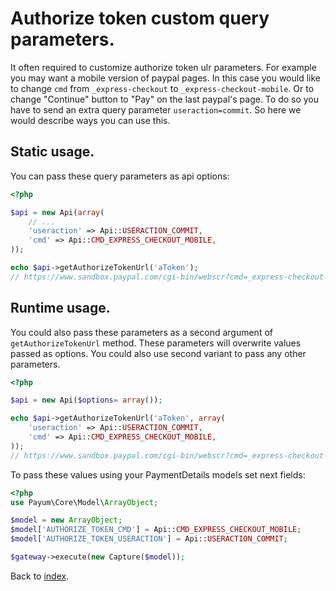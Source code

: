 # Authorize token custom query parameters.

It often required to customize authorize token ulr parameters.
For example you may want a mobile version of paypal pages.
In this case you would like to change `cmd` from `_express-checkout` to `_express-checkout-mobile`.
Or to change "Continue" button to "Pay" on the last paypal's page. To do so you have to send an extra query parameter `useraction=commit`.
So here we would describe ways you can use this.

## Static usage.

You can pass these query parameters as api options:

```php
<?php

$api = new Api(array(
    // ...
    'useraction' => Api::USERACTION_COMMIT,
    'cmd' => Api::CMD_EXPRESS_CHECKOUT_MOBILE,
));

echo $api->getAuthorizeTokenUrl('aToken');
// https://www.sandbox.paypal.com/cgi-bin/webscr?cmd=_express-checkout-mobile&useraction=commit&token=aToken
```

## Runtime usage.

You could also pass these parameters as a second argument of `getAuthorizeTokenUrl` method.
These parameters will overwrite values passed as options.
You could also use second variant to pass any other parameters.

```php
<?php

$api = new Api($options= array());

echo $api->getAuthorizeTokenUrl('aToken', array(
    'useraction' => Api::USERACTION_COMMIT,
    'cmd' => Api::CMD_EXPRESS_CHECKOUT_MOBILE,
));
// https://www.sandbox.paypal.com/cgi-bin/webscr?cmd=_express-checkout-mobile&token=aToken
```

To pass these values using your PaymentDetails models set next fields:

```php
<?php
use Payum\Core\Model\ArrayObject;

$model = new ArrayObject;
$model['AUTHORIZE_TOKEN_CMD'] = Api::CMD_EXPRESS_CHECKOUT_MOBILE;
$model['AUTHORIZE_TOKEN_USERACTION'] = Api::USERACTION_COMMIT;

$gateway->execute(new Capture($model));
```

Back to [index](../../index.md).